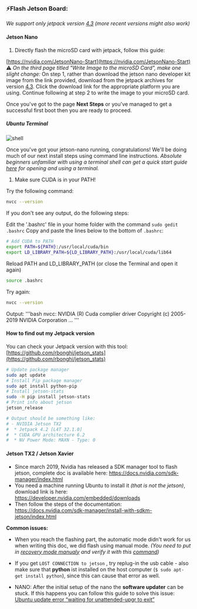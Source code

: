 ### ⚡️Flash Jetson Board:

*We support only jetpack version [4.3](https://developer.nvidia.com/jetpack-43-archive) (more recent versions might also work)*

#### Jetson Nano

1. Directly flash the microSD card with jetpack, follow this guide:

[https://nvidia.com/JetsonNano-Start](https://nvidia.com/JetsonNano-Start)
⚠️ *On the third page titled "Write Image to the microSD Card", make one slight change:*
On step 1, rather than download the jetson nano developer kit image from the link provided, download from the jetpack archives for version [4.3](https://developer.nvidia.com/jetpack-43-archive). Click the download link for the appropriate platform you are using.
Continue following at step 2 to write the image to your microSD card.

Once you've got to the page **Next Steps** or you've managed to get a successful first boot then you are ready to proceed.

##### Ubuntu Terminal
![shell](https://ubuntucommunity.s3.dualstack.us-east-2.amazonaws.com/optimized/2X/8/85e591c2bdc94b4159329bf19cc1d6740f233b84_2_690x175.png)

Once you've got your jetson-nano running, congratulations! We'll be doing much of our next install steps using command line instructions. *Absolute beginners unfamiliar with using a terminal shell can get a quick start guide [here](https://ubuntu.com/tutorials/command-line-for-beginners#3-opening-a-terminal) for opening and using a terminal.*

1. Make sure CUDA is in your PATH!

Try the following command:
```bash
nvcc --version
```

If you don't see any output, do the following steps:

Edit the '.bashrc' file in your home folder with the command `sudo gedit .bashrc`
Copy and paste the lines below to the bottom of `.bashrc`:

```bash
# Add CUDA to PATH
export PATH=${PATH}:/usr/local/cuda/bin
export LD_LIBRARY_PATH=${LD_LIBRARY_PATH}:/usr/local/cuda/lib64
```

Reload PATH and LD_LIBRARY_PATH (or close the Terminal and open it again)
```bash
source .bashrc
```
 Try again:
```bash
nvcc --version
```
Output:
'''bash
nvcc: NVIDIA (R) Cuda complier driver
Copyright (c) 2005-2019 NVIDIA Corporation
...
'''
#### How to find out my Jetpack version

You can check your Jetpack version with this tool: [https://github.com/rbonghi/jetson_stats](https://github.com/rbonghi/jetson_stats)

```bash
# Update package manager
sudo apt update
# Install Pip package manager
sudo apt install python-pip
# Install jetson-stats
sudo -H pip install jetson-stats
# Print info about jetson
jetson_release

# Output should be something like:
# - NVIDIA Jetson TX2
#  * Jetpack 4.2 [L4T 32.1.0]
#  * CUDA GPU architecture 6.2
#  * NV Power Mode: MAXN - Type: 0
```

#### Jetson TX2 / Jetson Xavier

- Since march 2019, Nvidia has released a SDK manager tool to flash jetson, complete doc is available here: https://docs.nvidia.com/sdk-manager/index.html
- You need a machine running Ubuntu to install it *(that is not the jetson)*, download link is here: https://developer.nvidia.com/embedded/downloads
- Then follow the steps of the documentation: https://docs.nvidia.com/sdk-manager/install-with-sdkm-jetson/index.html

**Common issues:**

- When you reach the flashing part, the automatic mode didn't work for us when writing this doc, we did flash using manual mode. *(You need to put in [recovery mode manualy](https://www.youtube.com/watch?v=HaDy9tryzWc) and verify it with this [command](https://devtalk.nvidia.com/default/topic/1006401/jetson-tx2/not-able-to-get-into-recovery-mode/post/5205375/#5205375))*

- If you get `LOST CONNECTION to jetson` , try replug-in the usb cable - also make sure that **python** ist installed on the host computer (`$ sudo apt-get install python`), since this can cause that error as well.

- NANO: After the initial setup of the nano the **software updater** can be stuck. If this happens you can follow this guide to solve this issue: [Ubuntu update error “waiting for unattended-upgr to exit”
](https://unix.stackexchange.com/questions/374748/ubuntu-update-error-waiting-for-unattended-upgr-to-exit)
